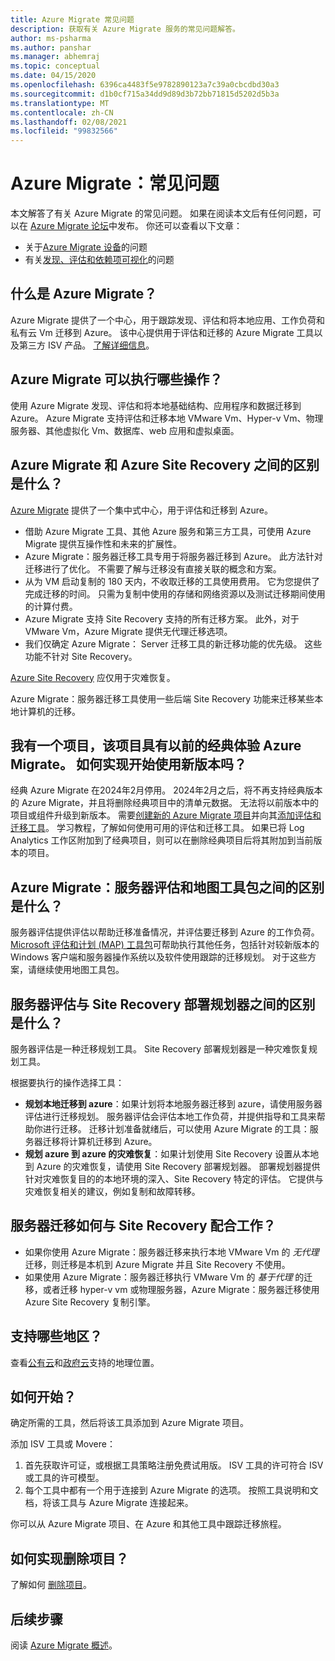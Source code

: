 ```yaml
---
title: Azure Migrate 常见问题
description: 获取有关 Azure Migrate 服务的常见问题解答。
author: ms-psharma
ms.author: panshar
ms.manager: abhemraj
ms.topic: conceptual
ms.date: 04/15/2020
ms.openlocfilehash: 6396ca4483f5e9782890123a7c39a0cbcdbd30a3
ms.sourcegitcommit: d1b0cf715a34dd9d89d3b72bb71815d5202d5b3a
ms.translationtype: MT
ms.contentlocale: zh-CN
ms.lasthandoff: 02/08/2021
ms.locfileid: "99832566"
---
```

# <a name="azure-migrate-common-questions"></a>Azure Migrate：常见问题

本文解答了有关 Azure Migrate 的常见问题。 如果在阅读本文后有任何问题，可以在 [Azure Migrate 论坛](https://aka.ms/AzureMigrateForum)中发布。 你还可以查看以下文章：

- 关于[Azure Migrate 设备](common-questions-appliance.md)的问题
- 有关[发现、评估和依赖项可视化](common-questions-discovery-assessment.md)的问题

## <a name="what-is-azure-migrate"></a>什么是 Azure Migrate？

Azure Migrate 提供了一个中心，用于跟踪发现、评估和将本地应用、工作负荷和私有云 Vm 迁移到 Azure。 该中心提供用于评估和迁移的 Azure Migrate 工具以及第三方 ISV 产品。 [了解详细信息](migrate-services-overview.md)。

## <a name="what-can-i-do-with-azure-migrate"></a>Azure Migrate 可以执行哪些操作？

使用 Azure Migrate 发现、评估和将本地基础结构、应用程序和数据迁移到 Azure。 Azure Migrate 支持评估和迁移本地 VMware Vm、Hyper-v Vm、物理服务器、其他虚拟化 Vm、数据库、web 应用和虚拟桌面。 

## <a name="whats-the-difference-between-azure-migrate-and-azure-site-recovery"></a>Azure Migrate 和 Azure Site Recovery 之间的区别是什么？

[Azure Migrate](migrate-services-overview.md) 提供了一个集中式中心，用于评估和迁移到 Azure。 

- 借助 Azure Migrate 工具、其他 Azure 服务和第三方工具，可使用 Azure Migrate 提供互操作性和未来的扩展性。
- Azure Migrate：服务器迁移工具专用于将服务器迁移到 Azure。 此方法针对迁移进行了优化。 不需要了解与迁移没有直接关联的概念和方案。 
- 从为 VM 启动复制的 180 天内，不收取迁移的工具使用费用。 它为您提供了完成迁移的时间。 只需为复制中使用的存储和网络资源以及测试迁移期间使用的计算付费。
- Azure Migrate 支持 Site Recovery 支持的所有迁移方案。 此外，对于 VMware Vm，Azure Migrate 提供无代理迁移选项。
- 我们仅确定 Azure Migrate： Server 迁移工具的新迁移功能的优先级。 这些功能不针对 Site Recovery。

[Azure Site Recovery](../site-recovery/site-recovery-overview.md) 应仅用于灾难恢复。

Azure Migrate：服务器迁移工具使用一些后端 Site Recovery 功能来迁移某些本地计算机的迁移。

## <a name="i-have-a-project-with-the-previous-classic-experience-of-azure-migrate-how-do-i-start-using-the-new-version"></a>我有一个项目，该项目具有以前的经典体验 Azure Migrate。 如何实现开始使用新版本吗？

经典 Azure Migrate 在2024年2月停用。 2024年2月之后，将不再支持经典版本的 Azure Migrate，并且将删除经典项目中的清单元数据。 无法将以前版本中的项目或组件升级到新版本。 需要[创建新的 Azure Migrate 项目](create-manage-projects.md)并向其[添加评估和迁移工具](./create-manage-projects.md)。 学习教程，了解如何使用可用的评估和迁移工具。 如果已将 Log Analytics 工作区附加到了经典项目，则可以在删除经典项目后将其附加到当前版本的项目。

## <a name="whats-the-difference-between-azure-migrate-server-assessment-and-the-map-toolkit"></a>Azure Migrate：服务器评估和地图工具包之间的区别是什么？

服务器评估提供评估以帮助迁移准备情况，并评估要迁移到 Azure 的工作负荷。 [Microsoft 评估和计划 (MAP) 工具包](https://www.microsoft.com/download/details.aspx?id=7826)可帮助执行其他任务，包括针对较新版本的 Windows 客户端和服务器操作系统以及软件使用跟踪的迁移规划。 对于这些方案，请继续使用地图工具包。

## <a name="whats-the-difference-between-server-assessment-and-the-site-recovery-deployment-planner"></a>服务器评估与 Site Recovery 部署规划器之间的区别是什么？

服务器评估是一种迁移规划工具。 Site Recovery 部署规划器是一种灾难恢复规划工具。

根据要执行的操作选择工具：

- **规划本地迁移到 azure**：如果计划将本地服务器迁移到 azure，请使用服务器评估进行迁移规划。 服务器评估会评估本地工作负荷，并提供指导和工具来帮助你进行迁移。 迁移计划准备就绪后，可以使用 Azure Migrate 的工具：服务器迁移将计算机迁移到 Azure。
- **规划 azure 到 azure 的灾难恢复**：如果计划使用 Site Recovery 设置从本地到 Azure 的灾难恢复，请使用 Site Recovery 部署规划器。 部署规划器提供针对灾难恢复目的的本地环境的深入、Site Recovery 特定的评估。 它提供与灾难恢复相关的建议，例如复制和故障转移。

## <a name="how-does-server-migration-work-with-site-recovery"></a>服务器迁移如何与 Site Recovery 配合工作？

- 如果你使用 Azure Migrate：服务器迁移来执行本地 VMware Vm 的 *无代理* 迁移，则迁移是本机到 Azure Migrate 并且 Site Recovery 不使用。
- 如果使用 Azure Migrate：服务器迁移执行 VMware Vm 的 *基于代理* 的迁移，或者迁移 hyper-v vm 或物理服务器，Azure Migrate：服务器迁移使用 Azure Site Recovery 复制引擎。

## <a name="which-geographies-are-supported"></a>支持哪些地区？

查看[公有云](migrate-support-matrix.md#supported-geographies-public-cloud)和[政府云](migrate-support-matrix.md#supported-geographies-azure-government)支持的地理位置。

## <a name="how-do-i-get-started"></a>如何开始？

确定所需的工具，然后将该工具添加到 Azure Migrate 项目。 

添加 ISV 工具或 Movere：

1. 首先获取许可证，或根据工具策略注册免费试用版。 ISV 工具的许可符合 ISV 或工具的许可模型。
2. 每个工具中都有一个用于连接到 Azure Migrate 的选项。 按照工具说明和文档，将该工具与 Azure Migrate 连接起来。

你可以从 Azure Migrate 项目、在 Azure 和其他工具中跟踪迁移旅程。

## <a name="how-do-i-delete-a-project"></a>如何实现删除项目？

了解如何 [删除项目](how-to-delete-project.md)。 

## <a name="next-steps"></a>后续步骤

阅读 [Azure Migrate 概述](migrate-services-overview.md)。